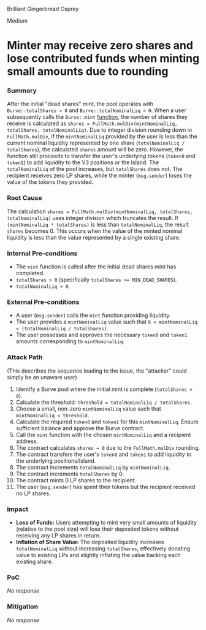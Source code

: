 Brilliant Gingerbread Osprey

Medium

# Minter may receive zero shares and lose contributed funds when minting small amounts due to rounding

### Summary

After the initial "dead shares" mint, the pool operates with `Burve::totalShares > 0` and `Burve::totalNominalLiq > 0`. When a user subsequently calls the `Burve::mint` [function](https://github.com/sherlock-audit/2025-04-burve/blob/main/Burve/src/single/Burve.sol#L226), the number of shares they receive is calculated as `shares = FullMath.mulDiv(mintNominalLiq, totalShares, totalNominalLiq)`. Due to integer division rounding down in `FullMath.mulDiv`, if the `mintNominalLiq` provided by the user is less than the current nominal liquidity represented by one share (`totalNominalLiq / totalShares`), the calculated `shares` amount will be zero. However, the function still proceeds to transfer the user's underlying tokens (`token0` and `token1`) to add liquidity to the V3 positions or the Island. The `totalNominalLiq` of the pool increases, but `totalShares` does not. The recipient receives zero LP shares, while the minter (`msg.sender`) loses the value of the tokens they provided.


### Root Cause

The calculation `shares = FullMath.mulDiv(mintNominalLiq, totalShares, totalNominalLiq)` uses integer division which truncates the result. If `(mintNominalLiq * totalShares)` is less than `totalNominalLiq`, the result `shares` becomes 0. This occurs when the value of the minted nominal liquidity is less than the value represented by a single existing share.

### Internal Pre-conditions

*   The `mint` function is called after the initial dead shares mint has completed.
*   `totalShares > 0` (specifically `totalShares >= MIN_DEAD_SHARES`).
*   `totalNominalLiq > 0`.


### External Pre-conditions

*   A user (`msg.sender`) calls the `mint` function providing liquidity.
*   The user provides a `mintNominalLiq` value such that `0 < mintNominalLiq < (totalNominalLiq / totalShares)`.
*   The user possesses and approves the necessary `token0` and `token1` amounts corresponding to `mintNominalLiq`.


### Attack Path

(This describes the sequence leading to the issue, the "attacker" could simply be an unaware user)
1.  Identify a Burve pool where the initial mint is complete (`totalShares > 0`).
2.  Calculate the threshold: `threshold = totalNominalLiq / totalShares`.
3.  Choose a small, non-zero `mintNominalLiq` value such that `mintNominalLiq < threshold`.
4.  Calculate the required `token0` and `token1` for this `mintNominalLiq`. Ensure sufficient balance and approve the Burve contract.
5.  Call the `mint` function with the chosen `mintNominalLiq` and a recipient address.
6.  The contract calculates `shares = 0` due to the `FullMath.mulDiv` rounding.
7.  The contract transfers the user's `token0` and `token1` to add liquidity to the underlying positions/Island.
8.  The contract increments `totalNominalLiq` by `mintNominalLiq`.
9.  The contract increments `totalShares` by 0.
10. The contract mints 0 LP shares to the recipient.
11. The user (`msg.sender`) has spent their tokens but the recipient received no LP shares.


### Impact

*   **Loss of Funds:** Users attempting to mint very small amounts of liquidity (relative to the pool size) will lose their deposited tokens without receiving any LP shares in return.
*   **Inflation of Share Value:** The deposited liquidity increases `totalNominalLiq` without increasing `totalShares`, effectively donating value to existing LPs and slightly inflating the value backing each existing share.


### PoC

_No response_

### Mitigation

_No response_